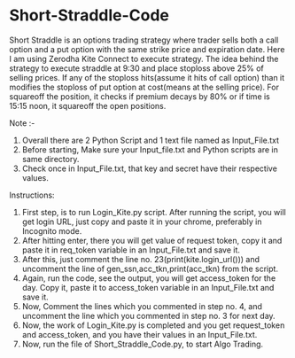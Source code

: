 # Short-Straddle-Code
Short Straddle is an options trading strategy where trader sells both a call option and a put option with the same strike price and expiration date. 
Here I am using Zerodha Kite Connect to execute strategy. The idea behind the strategy to execute straddle at 9:30 and place stoploss above 25% of selling prices. If any of the stoploss hits(assume it hits of call option) than it modifies the stoploss of put option at cost(means at the selling price). For squareoff the position, it checks if premium decays by 80% or if time is 15:15 noon, it squareoff the open positions.

Note :- 
1) Overall there are 2 Python Script and 1 text file named as Input_File.txt
2) Before starting, Make sure your Input_file.txt and Python scripts are in same directory.
3) Check once in Input_File.txt, that key and secret have their respective values. 


Instructions:

1) First step, is to run Login_Kite.py script. After running the script, you will get login URL, just copy and paste it in your chrome, preferably in Incognito mode.
2) After hitting enter, there you will get value of request token, copy it and paste it in req_token variable in an Input_File.txt and save it.
3) After this, just comment the line no. 23(print(kite.login_url())) and uncomment the line of gen_ssn,acc_tkn,print(acc_tkn) from the script.
4) Again, run the code, see the output, you will get access_token for the day. Copy it, paste it to access_token variable in an Input_File.txt and save it.
5) Now, Comment the lines which you commented in step no. 4, and uncomment the line which you commented in step no. 3 for next day.
6) Now, the work of Login_Kite.py is completed and you get request_token and access_token, and you have their values in an Input_File.txt.
7) Now, run the file of Short_Straddle_Code.py, to start Algo Trading.

